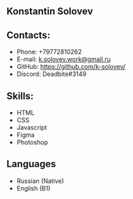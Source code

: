 ## Konstantin Solovev
## Contacts:
* Phone: +79772810262
* E-mail: k.solovev.work@gmail.ru
* GitHub: https://github.com/k-solovev/
* Discord: Deadbite#3149

## Skills:
* HTML
* CSS
* Javascript
* Figma
* Photoshop

## Languages
* Russian (Native)
* English (B1)